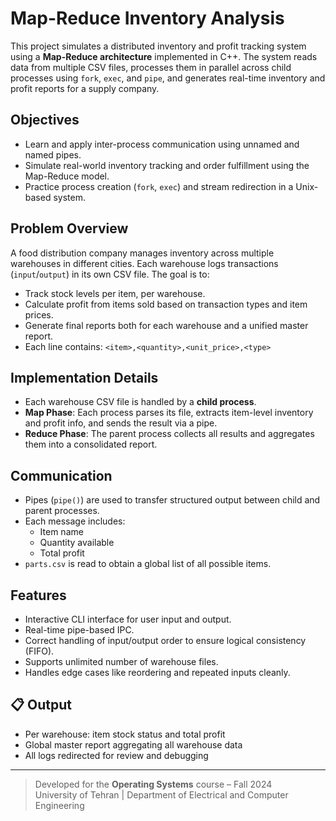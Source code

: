 
# Map-Reduce Inventory Analysis

This project simulates a distributed inventory and profit tracking system using a **Map-Reduce architecture** implemented in C++. The system reads data from multiple CSV files, processes them in parallel across child processes using `fork`, `exec`, and `pipe`, and generates real-time inventory and profit reports for a supply company.

## Objectives

- Learn and apply inter-process communication using unnamed and named pipes.
- Simulate real-world inventory tracking and order fulfillment using the Map-Reduce model.
- Practice process creation (`fork`, `exec`) and stream redirection in a Unix-based system.

## Problem Overview

A food distribution company manages inventory across multiple warehouses in different cities. Each warehouse logs transactions (`input`/`output`) in its own CSV file. The goal is to:

- Track stock levels per item, per warehouse.
- Calculate profit from items sold based on transaction types and item prices.
- Generate final reports both for each warehouse and a unified master report.
- Each line contains: `<item>,<quantity>,<unit_price>,<type>`

## Implementation Details

- Each warehouse CSV file is handled by a **child process**.
- **Map Phase**: Each process parses its file, extracts item-level inventory and profit info, and sends the result via a pipe.
- **Reduce Phase**: The parent process collects all results and aggregates them into a consolidated report.

## Communication

- Pipes (`pipe()`) are used to transfer structured output between child and parent processes.
- Each message includes:
  - Item name
  - Quantity available
  - Total profit
- `parts.csv` is read to obtain a global list of all possible items.

## Features

- Interactive CLI interface for user input and output.
- Real-time pipe-based IPC.
- Correct handling of input/output order to ensure logical consistency (FIFO).
- Supports unlimited number of warehouse files.
- Handles edge cases like reordering and repeated inputs cleanly.

## 📋 Output

- Per warehouse: item stock status and total profit
- Global master report aggregating all warehouse data
- All logs redirected for review and debugging

---

> Developed for the **Operating Systems** course – Fall 2024  
> University of Tehran | Department of Electrical and Computer Engineering  